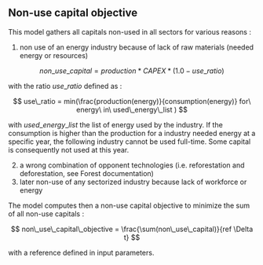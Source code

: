 ## Non-use capital objective

This model gathers all capitals non-used in all sectors for various reasons : 
1) non use of an energy industry because of lack of raw materials (needed energy or resources)
  
$$ non\_use\_capital = production *CAPEX *(1.0-use\_ratio) $$

with the ratio $use\_ratio$ defined as :

$$ use\_ratio = min(\frac{production(energy)}{consumption(energy)} for\ energy\ in\ used\_energy\_list ) $$

with $used\_energy\_list$ the list of energy used by the industry. If the consumption is higher than the production for a industry needed energy at a specific year, the following industry cannot be used full-time. Some capital is consequently not used at this year.

2) a wrong combination of opponent technologies (i.e. reforestation and deforestation, see Forest documentation) 
3) later non-use of any sectorized industry because lack of workforce or energy

The model computes then a non-use capital objective to minimize the sum of all non-use capitals : 


$$ non\_use\_capital\_objective = \frac{\sum(non\_use\_capital)}{ref \Delta t} $$

with a reference defined in input parameters. 

